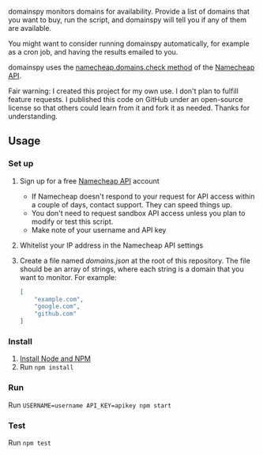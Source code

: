domainspy monitors domains for availability. Provide a list of domains that you
want to buy, run the script, and domainspy will tell you if any of them are
available.

You might want to consider running domainspy automatically, for example as a
cron job, and having the results emailed to you.

domainspy uses the [namecheap.domains.check method](https://www.namecheap.com/support/api/methods/domains/check.aspx)
of the [Namecheap API](https://www.namecheap.com/support/api/intro.aspx).

Fair warning: I created this project for my own use. I don't plan to fulfill
feature requests. I published this code on GitHub under an open-source license
so that others could learn from it and fork it as needed. Thanks for
understanding.

## Usage

### Set up

1. Sign up for a free [Namecheap API](https://www.namecheap.com/support/api/intro.aspx) account
    * If Namecheap doesn't respond to your request for API access within a
      couple of days, contact support. They can speed things up.
    * You don't need to request sandbox API access unless you plan to modify or
      test this script.
    * Make note of your username and API key
2. Whitelist your IP address in the Namecheap API settings
3. Create a file named *domains.json* at the root of this repository. The file
   should be an array of strings, where each string is a domain that you want to
   monitor. For example:

   ```json
   [
       "example.com",
       "google.com",
       "github.com"
   ]
   ```

### Install

1. [Install Node and NPM](https://nodejs.org/en/download/)
2. Run `npm install`

### Run

Run `USERNAME=username API_KEY=apikey npm start`

### Test

Run `npm test`
